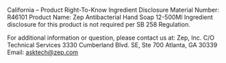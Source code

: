  
 
 
California – Product Right-To-Know Ingredient Disclosure 
Material Number: R46101 
Product Name: Zep Antibacterial Hand Soap 12-500Ml 
Ingredient disclosure for this product is not required per SB 258 Regulation. 
 
For additional information or question, please contact us at: 
Zep, Inc. 
C/O Technical Services 
3330 Cumberland Blvd. SE, Ste 700 
Atlanta, GA 30339 
Email: asktech@zep.com 
 
 
 
 
